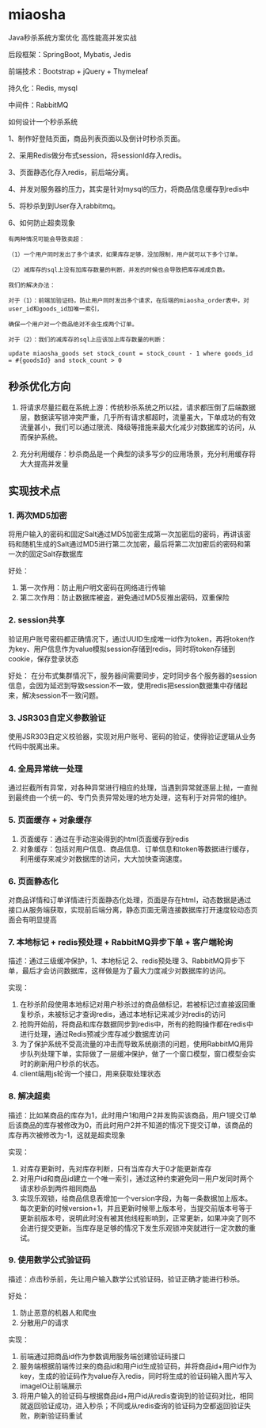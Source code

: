 # miaosha
Java秒杀系统方案优化 高性能高并发实战

后段框架：SpringBoot, Mybatis, Jedis

前端技术：Bootstrap + jQuery + Thymeleaf

持久化：Redis, mysql

中间件：RabbitMQ

如何设计一个秒杀系统

1、制作好登陆页面，商品列表页面以及倒计时秒杀页面。

2、采用Redis做分布式session，将sessionId存入redis。

3、页面静态化存入redis，前后端分离。

4、并发对服务器的压力，其实是针对mysql的压力，将商品信息缓存到redis中

5、将秒杀到到User存入rabbitmq。

6、如何防止超卖现象

    有两种情况可能会导致卖超：

    （1）一个用户同时发出了多个请求，如果库存足够，没加限制，用户就可以下多个订单。

    （2）减库存的sql上没有加库存数量的判断，并发的时候也会导致把库存减成负数。

    我们的解决办法：

    对于（1）：前端加验证码，防止用户同时发出多个请求，在后端的miaosha_order表中，对user_id和goods_id加唯一索引，
    
    确保一个用户对一个商品绝对不会生成两个订单。

    对于（2）：我们的减库存的sql上应该加上库存数量的判断：
    
    update miaosha_goods set stock_count = stock_count - 1 where goods_id = #{goodsId} and stock_count > 0

## 秒杀优化方向

1. 将请求尽量拦截在系统上游：传统秒杀系统之所以挂，请求都压倒了后端数据层，数据读写锁冲突严重，几乎所有请求都超时，流量虽大，下单成功的有效流量甚小，我们可以通过限流、降级等措施来最大化减少对数据库的访问，从而保护系统。

2. 充分利用缓存：秒杀商品是一个典型的读多写少的应用场景，充分利用缓存将大大提高并发量
## 实现技术点
### 1. 两次MD5加密

将用户输入的密码和固定Salt通过MD5加密生成第一次加密后的密码，再讲该密码和随机生成的Salt通过MD5进行第二次加密，最后将第二次加密后的密码和第一次的固定Salt存数据库

好处：    
     
1. 第一次作用：防止用户明文密码在网络进行传输
2. 第二次作用：防止数据库被盗，避免通过MD5反推出密码，双重保险

### 2. session共享
验证用户账号密码都正确情况下，通过UUID生成唯一id作为token，再将token作为key、用户信息作为value模拟session存储到redis，同时将token存储到cookie，保存登录状态

好处： 在分布式集群情况下，服务器间需要同步，定时同步各个服务器的session信息，会因为延迟到导致session不一致，使用redis把session数据集中存储起来，解决session不一致问题。

### 3. JSR303自定义参数验证
使用JSR303自定义校验器，实现对用户账号、密码的验证，使得验证逻辑从业务代码中脱离出来。

### 4. 全局异常统一处理
通过拦截所有异常，对各种异常进行相应的处理，当遇到异常就逐层上抛，一直抛到最终由一个统一的、专门负责异常处理的地方处理，这有利于对异常的维护。

### 5. 页面缓存 + 对象缓存
1. 页面缓存：通过在手动渲染得到的html页面缓存到redis
2. 对象缓存：包括对用户信息、商品信息、订单信息和token等数据进行缓存，利用缓存来减少对数据库的访问，大大加快查询速度。

### 6. 页面静态化
对商品详情和订单详情进行页面静态化处理，页面是存在html，动态数据是通过接口从服务端获取，实现前后端分离，静态页面无需连接数据库打开速度较动态页面会有明显提高

### 7. 本地标记 + redis预处理 + RabbitMQ异步下单 + 客户端轮询
描述：通过三级缓冲保护，1、本地标记  2、redis预处理  3、RabbitMQ异步下单，最后才会访问数据库，这样做是为了最大力度减少对数据库的访问。

实现：

1. 在秒杀阶段使用本地标记对用户秒杀过的商品做标记，若被标记过直接返回重复秒杀，未被标记才查询redis，通过本地标记来减少对redis的访问
2. 抢购开始前，将商品和库存数据同步到redis中，所有的抢购操作都在redis中进行处理，通过Redis预减少库存减少数据库访问
3. 为了保护系统不受高流量的冲击而导致系统崩溃的问题，使用RabbitMQ用异步队列处理下单，实际做了一层缓冲保护，做了一个窗口模型，窗口模型会实时的刷新用户秒杀的状态。
4. client端用js轮询一个接口，用来获取处理状态

### 8. 解决超卖
描述：比如某商品的库存为1，此时用户1和用户2并发购买该商品，用户1提交订单后该商品的库存被修改为0，而此时用户2并不知道的情况下提交订单，该商品的库存再次被修改为-1，这就是超卖现象

实现：

1. 对库存更新时，先对库存判断，只有当库存大于0才能更新库存
2. 对用户id和商品id建立一个唯一索引，通过这种约束避免同一用户发同时两个请求秒杀到两件相同商品
3. 实现乐观锁，给商品信息表增加一个version字段，为每一条数据加上版本。每次更新的时候version+1，并且更新时候带上版本号，当提交前版本号等于更新前版本号，说明此时没有被其他线程影响到，正常更新，如果冲突了则不会进行提交更新。当库存是足够的情况下发生乐观锁冲突就进行一定次数的重试。

### 9. 使用数学公式验证码
描述：点击秒杀前，先让用户输入数学公式验证码，验证正确才能进行秒杀。

好处：
1. 防止恶意的机器人和爬虫 
2. 分散用户的请求

实现：
1. 前端通过把商品id作为参数调用服务端创建验证码接口
2. 服务端根据前端传过来的商品id和用户id生成验证码，并将商品id+用户id作为key，生成的验证码作为value存入redis，同时将生成的验证码输入图片写入imageIO让前端展示
3. 将用户输入的验证码与根据商品id+用户id从redis查询到的验证码对比，相同就返回验证成功，进入秒杀；不同或从redis查询的验证码为空都返回验证失败，刷新验证码重试
